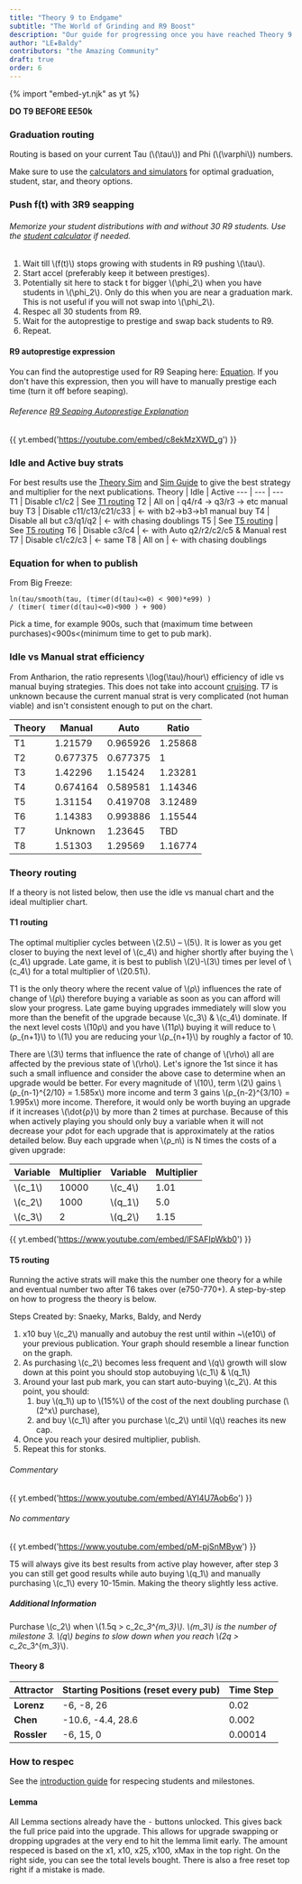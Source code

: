 ```yaml
---
title: "Theory 9 to Endgame"
subtitle: "The World of Grinding and R9 Boost"
description: "Our guide for progressing once you have reached Theory 9 and the endgame."
author: "LE★Baldy"
contributors: "the Amazing Community"
draft: true
order: 6
---
```


{% import "embed-yt.njk" as yt %}

**DO T9 BEFORE EE50k**

### Graduation routing

Routing is based on your current Tau (\\(\tau\\)) and Phi (\\(\varphi\\)) numbers.

Make sure to use the [calculators and simulators](/#other-resources) for optimal graduation, student, star, and theory options.

### Push f(t) with 3R9 seapping

###### Memorize your student distributions with and without 30 R9 students. Use the [student calculator](https://conicgames.github.io/exponentialidle/students.html) if needed.
1. Wait till \\(f(t)\\) stops growing with students in R9 pushing \\(\tau\\).
2. Start accel (preferably keep it between prestiges).
3. Potentially sit here to stack t for bigger \\(\phi_2\\) when you have students in \\(\phi_2\\). Only
   do this when you are near a graduation mark. This is not useful if you will not swap into \\(\phi_2\\).
4. Respec all 30 students from R9.
5. Wait for the autoprestige to prestige and swap back students to R9.
6. Repeat.

#### R9 autoprestige expression

You can find the autoprestige used for R9 Seaping here: [Equation](https://exponential-idle-guides.netlify.app/guides/intro-to-grad/#new-autoprestige-expression). If you don't have this expression, then you will have to manually prestige each time (turn it off before seaping).

###### Reference [R9 Seaping Autoprestige Explanation](https://exponential-idle-guides.netlify.app/guides/intro-to-grad/#autoprestige-explanation)

{{ yt.embed('https://youtube.com/embed/c8ekMzXWD_g') }}

### Idle and Active buy strats
For best results use the <a href="https://replit.com/@xelaroc/AnthSim">Theory Sim</a> and <a href="https://exponential-idle-guides.netlify.app/guides/theory-sim/">Sim Guide</a> to give the best strategy and multiplier for the next publications.
Theory | Idle | Active
--- | --- | ---
T1 | Disable c1/c2 | See [T1 routing](#t1-routing)
T2 | All on | q4/r4 → q3/r3 → etc manual buy
T3 | Disable c11/c13/c21/c33 | ← with b2→b3→b1 manual buy
T4 | Disable all but c3/q1/q2 | ← with chasing doublings
T5 | See [T5 routing](#t5-routing) | See [T5 routing](#t5-routing)
T6 | Disable c3/c4 | ← with Auto q2/r2/c2/c5 & Manual rest
T7 | Disable c1/c2/c3 | ← same
T8 | All on | ← with chasing doublings

### Equation for when to publish

From Big Freeze:

```
ln(tau/smooth(tau, (timer(d(tau)<=0) < 900)*e99) )
/ (timer( timer(d(tau)<=0)<900 ) + 900)
```

Pick a time, for example 900s, such that (maximum time between purchases)<900s<(minimum time to get to pub mark).

### Idle vs Manual strat efficiency

From Antharion, the ratio represents \\(log(\tau)/hour\\) efficiency of
idle vs manual buying strategies. This does not take into account [cruising](https://exponential-idle-guides.netlify.app/guides/intro-to-grad/#theory-basics). T7 is unknown because the current manual strat is very complicated (not human viable) and isn't consistent enough to put on the chart.

Theory | Manual | Auto | Ratio
---|---|---|---
 T1 | 1.21579  | 0.965926 | 1.25868
 T2 | 0.677375 | 0.677375 | 1
 T3 | 1.42296  | 1.15424  | 1.23281
 T4 | 0.674164 | 0.589581 | 1.14346
 T5 | 1.31154  | 0.419708 | 3.12489
 T6 | 1.14383  | 0.993886 | 1.15544
 T7 | Unknown   | 1.23645  | TBD
 T8 | 1.51303  | 1.29569  | 1.16774

### Theory routing

If a theory is not listed below, then use the idle vs manual chart and
the ideal multiplier chart.

#### T1 routing

The optimal multiplier cycles between \\(2.5\\) – \\(5\\). It is lower as you get
closer to buying the next level of \\(c_4\\) and higher shortly after buying
the \\(c_4\\) upgrade. Late game, it is best to publish \\(2\\)-\\(3\\) times per level of
\\(c_4\\) for a total multiplier of \\(20.51\\).

T1 is the only theory where the recent value of \\(ρ\\) influences the
rate of change of \\(ρ\\) therefore buying a
variable as soon as you can afford will slow your progress. Late game
buying upgrades immediately will slow you more than the benefit of the
upgrade because \\(c_3\\) & \\(c_4\\) dominate. If the next level costs \\(10ρ\\) and you
have \\(11ρ\\) buying it will reduce to \\(ρ_{n+1}\\) to \\(1\\) you are reducing your \\(ρ_{n+1}\\)
by roughly a factor of 10.

There are \\(3\\) terms that influence the rate of change of \\(\rho\\) all are
affected by the previous state of \\(\rho\\). Let's ignore the 1st since it
has such a small influence and consider the above case to determine when
an upgrade would be better. For every magnitude of \\(10\\), term \\(2\\) gains
\\(ρ_{n-1}^{2/10} = 1.585x\\) more income and term 3 gains \\(ρ_{n-2}^{3/10} = 1.995x\\)
more income. Therefore, it would only be worth buying an upgrade if it
increases \\(\dot{ρ}\\) by more than 2 times at purchase. Because of this when
actively playing you should only buy a variable when it will not
decrease your ρdot for each upgrade that is approximately at the ratios
detailed below. Buy each upgrade when \\(ρ_n\\) is N times the costs of a
given upgrade:

Variable | Multiplier | Variable | Multiplier
--- | --- | --- | ---
\\(c_1\\) | 10000 | \\(c_4\\) | 1.01
\\(c_2\\) | 1000 | \\(q_1\\) | 5.0
\\(c_3\\) | 2 | \\(q_2\\) | 1.15


{{ yt.embed('https://www.youtube.com/embed/lFSAFIpWkb0') }}

#### T5 routing

Running the active strats will make this the number one theory for a while
and eventual number two after T6 takes over (e750-770+). A step-by-step on how to
progress the theory is below.

Steps Created by: Snaeky, Marks, Baldy, and Nerdy

1. x10 buy \\(c_2\\) manually
   and autobuy the rest until within ~\\(e10\\) of your previous
   publication. Your graph should resemble a linear function on the
   graph.
2. As purchasing \\(c_2\\) becomes less frequent and \\(q\\) growth will
   slow down at this point you should stop autobuying \\(c_1\\) & \\(q_1\\)
3. Around your last pub mark, you can start auto-buying \\(c_2\\). At this point, you should:
   1. buy \\(q_1\\) up to \\(15\%\\) of the cost of the next doubling purchase (\\(2^x\\) purchase),
   2. and buy \\(c_1\\) after you purchase \\(c_2\\) until \\(q\\) reaches its new cap.
4. Once you reach your desired multiplier, publish. 
5. Repeat this for stonks.

###### Commentary



{{ yt.embed('https://www.youtube.com/embed/AYI4U7Aob6o') }}

###### No commentary

{{ yt.embed('https://www.youtube.com/embed/pM-pjSnMByw') }}


T5 will always give its best results from active play however, after
step 3 you can still get good results while auto buying \\(q_1\\) and manually
purchasing \\(c_1\\) every 10-15min. Making the theory slightly less active.

##### Additional Information

Purchase \\(c_2\\) when  \\(1.5q > c_2*c_3^{m_3}\\). \\(m_3\\) is
the number of milestone 3. \\(q\\) begins to slow down when you reach
\\(2q > c_2*c_3^{m_3}\\).

#### Theory 8

Attractor | Starting Positions (reset every pub) | Time Step
--- | --- | ---
**Lorenz** | -6, -8, 26 | 0.02
**Chen** | -10.6, -4.4, 28.6 | 0.002
**Rossler** | -6, 15, 0 | 0.00014

### How to respec

See the [introduction guide](https://exponential-idle-guides.netlify.app/guides/intro-to-grad/#respecing-students) for respecing students and
milestones.

#### Lemma

All Lemma sections already have the <kbd>-</kbd> buttons unlocked. This gives
back the full price paid into the upgrade. This allows for upgrade
swapping or dropping upgrades at the very end to hit the lemma limit
early. The amount respeced is based on the x1, x10, x25, x100, xMax in
the top right. On the right side, you can see the total levels bought.
There is also a free reset top right if a mistake is made.
